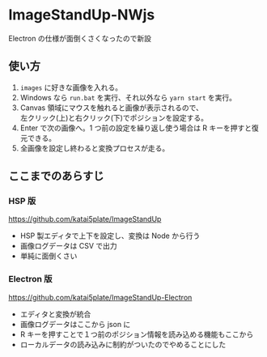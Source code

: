 # ImageStandUp-NWjs

Electron の仕様が面倒くさくなったので新設

## 使い方

1. `images` に好きな画像を入れる。
2. Windows なら `run.bat` を実行、それ以外なら `yarn start` を実行。
3. Canvas 領域にマウスを触れると画像が表示されるので、
   <br>左クリック(上)と右クリック(下)でポジションを設定する。
4. Enter で次の画像へ。1 つ前の設定を繰り返し使う場合は R キーを押すと復元できる。
5. 全画像を設定し終わると変換プロセスが走る。

## ここまでのあらすじ

### HSP 版

https://github.com/katai5plate/ImageStandUp

- HSP 製エディタで上下を設定し、変換は Node から行う
- 画像ログデータは CSV で出力
- 単純に面倒くさい

### Electron 版

https://github.com/katai5plate/ImageStandUp-Electron

- エディタと変換が統合
- 画像ログデータはここから json に
- R キーを押すことで１つ前のポジション情報を読み込める機能もここから
- ローカルデータの読み込みに制約がついたのでやめることにした
